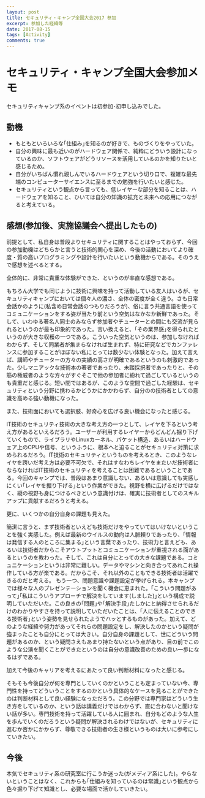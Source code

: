 ```yaml
---
layout: post
title: セキュリティ・キャンプ全国大会2017 参加
excerpt: 参加した経緯等
date: 2017-08-15
tags: [Activity]
comments: true
---
```


# セキュリティ・キャンプ全国大会参加メモ

セキュリティキャンプ系のイベントは初参加･初申し込みでした。

## 動機

* もともといろいろな｢仕組み｣を知るのが好きで、ものづくりをやっていた。
* 自分の興味に最も近いのがハードウェア関係で、純粋にどういう設計になっているのか、ソフトウェアがどうリソースを活用しているのかを知りたいと感じるため。
* 自分がいちばん慣れ親しんでいるハードウェアという切り口で、複雑な最先端のコンピューターサイエンスに至るまでの勉強を行いたいと感じた。
* セキュリティという観点から言っても、低レイヤーな部分を知ることは、ハードウェアを知ること、ひいては自分の知識の拡充と未来への応用につながると考えている。

## 感想(参加後、実施協議会へ提出したもの)

前提として、私自身は普段よりセキュリティに関することはやっておらず、今回の参加動機はどちらかと言うと技術的関心を深め、今後の活動においてより確度・質の高いプログラミングや設計を行いたいという動機からである。そのうえで感想を述べるとする。

全体的に、非常に貴重な体験ができた、というのが率直な感想である。

もちろん大学でも同じように技術に興味を持って活動している友人はいるが、セキュリティキャンプにおいては個々人の濃さ、全体の密度が全く違う。さも日常会話かのように(私含め日常会話のつもりだろうが)、俗に言う共通言語を使ってコミュニケーションをする姿が当たり前という空気はなかなか新鮮であった。そして、いわゆる著名人同士のみならず参加者やチューターとの間にも交流が見られるというのが最も印象的であった。言い換えると、｢その業界感｣を得られたというのが大きな収穫の一つである。こういった空気というのは、参加しなければわからず、そして同業者が集まらなければ生まれず、特に研究などでカンファレンスに参加することがほぼない私にとっては数少ない体験となった。加えて言えば、講師やチューターの方々の実績の高さが明確であるというのも刺激的であった。少しマニアックな技術本の著者であったり、未踏採択者であったりと、その筋の権威者のような方々がすぐそこで他の参加者に紛れて過ごしているというのも貴重だと感じる。短い間ではあるが、このような空間で過ごした経験は、セキュリティという分野に携わるかどうかにかかわらず、自分のの技術者としての意識を高める強い動機になった。

また、技術面においても選択肢、好奇心を広げる良い機会になったと感じる。
  
IT技術のセキュリティ技術の大きな考え方の一つとして、レイヤを下るという考え方があるといえるだろう。ユーザーが利用するレイヤーからどんどん掘り下げていくもので、ライブラリやLinuxカーネル、パケット構造、あるいはハードウェア上のCPUや信号、というふうに、根本へと迫ることがセキュリティ対策に求められるだろう。IT技術のセキュリティというものを考えるとき、このようなレイヤを跨いだ考え方は必要不可欠で、それはすなわちレイヤをまたいだ技術者にならなければIT技術のセキュリティを考えることは困難であるということである。今回のキャンプでは、普段はあまり意識しない、あるいは意識しても実感しにくい｢レイヤを掘り下げる｣という作業ができた。視野を横に広げるだけではなく、縦の視野も身につけるべきという意識付けは、確実に技術者としてのスキルアップに貢献するだろうと考える。


更に、いくつかの自分自身の課題も見えた。

簡潔に言うと、まず技術者といえども技術だけをやっていてはいけないということを強く実感した。例えば最新のウイルスの動向は人脈頼りであったり、｢情報は発信する人のところに集まる｣という言葉であったり、技術力と言えども、あるいは技術者だからこそアウトプットとコミュニケーションが重視される面があるというのを教わった。そして、これは自分にとっての大きな課題である。コミュニケーションというは非常に難しい。データやマシンと向き合ってあれこれ操作している方が楽である。だからこそ、それ以外のこともできる技術者は活躍できるのだと考える。
もう一つ、問題意識や課題設定が挙げられる。本キャンプでは様々な人のプレゼンテーションを聞く機会に恵まれた。｢こういう問題があって｣｢私はこういうアプローチで解決をしています(しました)｣という構成で説明していただいた。この良きの｢問題｣や｢解決手段｣たしかにと納得させられるだけのわかりやすさを持って説明していただいたことは、｢人に伝えることのできる技術者｣という姿勢を見せられたようでハッとするものがあった。加えて、どのような経緯や努力があってそれらの問題設定をし、解決したのかという疑問が強まったことも自分にとっては大きい。自分自身の課題として、世にどういう問題があるのか、という疑問さえもあまり持たないという点があり、目の前でこのような公演を聞くことができたというのは自分の意識改善のための良い一歩になるはずである。

加えて今後のキャリアを考えるにあたって良い判断材料になったと感じる。

そもそも今後自分が何を専門としていくのかということも定まっていない今、専門性を持ってどういうことをするのかという具体的なケースを見ることができたのは判断材料として良い経験になっただろう。この分野では専門家はどういう生き方をしているのか、という話は講義だけではわからず、直に合わないと聞けない話が多い。専門技術を持って活躍している人に囲まれ、自分もどのような人生を歩んでいくのだろうという疑問が解決されるわけではないが、セキュリティに進むか否かにかからず、尊敬できる技術者の生き様というものは大いに参考にしていきたい。



## 今後

本気でセキュリティ系の研究室に行こうか迷った(がメディア系にした)。やらないということはなく、これからも｢仕組みを知っているのは常識｣という観点から色々掘り下げて知識とし、必要な場面で活かしていきたい。